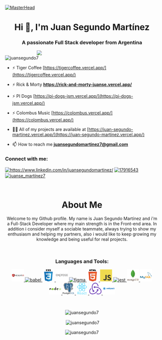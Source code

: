 [![MasterHead](https://camo.githubusercontent.com/ba9f3bd30647e352a3f5e1e45eb45c6ec7bad6155cd16aaedf4a426738da0ca5/68747470733a2f2f696e646f616e616c79746963612e636f6d2f7374617469632f696d616765732f62616e6e6572722e676966)](https://juan-segundo-martinez.vercel.app/)
<h1 align="center">Hi 👋, I'm Juan Segundo Martínez</h1>
<h3 align="center">A passionate Full Stack developer from Argentina</h3>
<img align="right" width="400" src="https://media1.giphy.com/media/qgQUggAC3Pfv687qPC/giphy.gif?cid=790b761166ca6370641023cabed3469fa86ac6817bbdd991&rid=giphy.gif&ct=g">

<p align="left"> <img src="https://komarev.com/ghpvc/?username=juansegundo7&label=Profile%20views&color=0e75b6&style=flat" alt="juansegundo7" /> </p>

- ⚡ Tiger Coffee [https://tigercoffee.vercel.app/](https://tigercoffee.vercel.app/)

- ⚡ Rick & Morty **https://rick-and-morty-juanse.vercel.app/**

- ⚡ PI Dogs [https://pi-dogs-jsm.vercel.app/](https://pi-dogs-jsm.vercel.app/)

- ⚡ Colombus Music [https://colombus.vercel.app/](https://colombus.vercel.app/)

- 👨‍💻 All of my projects are available at [https://juan-segundo-martinez.vercel.app/](https://juan-segundo-martinez.vercel.app/)

- 📫 How to reach me **juansegundomartinez7@gmail.com**

<h3 align="left">Connect with me:</h3>
<p align="left">
<a href="https://linkedin.com/in/https://www.linkedin.com/in/juansegundomartinez/" target="blank"><img align="center" src="https://raw.githubusercontent.com/rahuldkjain/github-profile-readme-generator/master/src/images/icons/Social/linked-in-alt.svg" alt="https://www.linkedin.com/in/juansegundomartinez/" height="30" width="40" /></a>
<a href="https://stackoverflow.com/users/17916543" target="blank"><img align="center" src="https://raw.githubusercontent.com/rahuldkjain/github-profile-readme-generator/master/src/images/icons/Social/stack-overflow.svg" alt="17916543" height="30" width="40" /></a>
<a href="https://instagram.com/juanse_martínez7" target="blank"><img align="center" src="https://raw.githubusercontent.com/rahuldkjain/github-profile-readme-generator/master/src/images/icons/Social/instagram.svg" alt="juanse_martínez7" height="30" width="40" /></a>
</p>
<br>
<h1 align="center">About Me</h1>
<p align="center">Welcome to my Github profile. My name is Juan Segundo Martínez and i'm a Full-Stack Developer where my main strength is in the Front-end area. In addition i consider myself a sociable teammate, always trying to show my enthusiasm and helping my partners, also i would like to keep growing my knowledge and being useful for real projects.</p>
<br>
<h3 align="center">Languages and Tools:</h3>
<p align="center"> <a href="https://angular.io" target="_blank" rel="noreferrer"> <img src="https://raw.githubusercontent.com/devicons/devicon/master/icons/angularjs/angularjs-original-wordmark.svg" alt="angularjs" width="40" height="40"/> </a> <a href="https://babeljs.io/" target="_blank" rel="noreferrer"> <img src="https://www.vectorlogo.zone/logos/babeljs/babeljs-icon.svg" alt="babel" width="40" height="40"/> </a> <a href="https://www.w3schools.com/css/" target="_blank" rel="noreferrer"> <img src="https://raw.githubusercontent.com/devicons/devicon/master/icons/css3/css3-original-wordmark.svg" alt="css3" width="40" height="40"/> </a> <a href="https://expressjs.com" target="_blank" rel="noreferrer"> <img src="https://raw.githubusercontent.com/devicons/devicon/master/icons/express/express-original-wordmark.svg" alt="express" width="40" height="40"/> </a> <a href="https://www.figma.com/" target="_blank" rel="noreferrer"> <img src="https://www.vectorlogo.zone/logos/figma/figma-icon.svg" alt="figma" width="40" height="40"/> </a> <a href="https://www.w3.org/html/" target="_blank" rel="noreferrer"> <img src="https://raw.githubusercontent.com/devicons/devicon/master/icons/html5/html5-original-wordmark.svg" alt="html5" width="40" height="40"/> </a> <a href="https://developer.mozilla.org/en-US/docs/Web/JavaScript" target="_blank" rel="noreferrer"> <img src="https://raw.githubusercontent.com/devicons/devicon/master/icons/javascript/javascript-original.svg" alt="javascript" width="40" height="40"/> </a> <a href="https://jestjs.io" target="_blank" rel="noreferrer"> <img src="https://www.vectorlogo.zone/logos/jestjsio/jestjsio-icon.svg" alt="jest" width="40" height="40"/> </a> <a href="https://www.mongodb.com/" target="_blank" rel="noreferrer"> <img src="https://raw.githubusercontent.com/devicons/devicon/master/icons/mongodb/mongodb-original-wordmark.svg" alt="mongodb" width="40" height="40"/> </a> <a href="https://www.mysql.com/" target="_blank" rel="noreferrer"> <img src="https://raw.githubusercontent.com/devicons/devicon/master/icons/mysql/mysql-original-wordmark.svg" alt="mysql" width="40" height="40"/> </a> <a href="https://nodejs.org" target="_blank" rel="noreferrer"> <img src="https://raw.githubusercontent.com/devicons/devicon/master/icons/nodejs/nodejs-original-wordmark.svg" alt="nodejs" width="40" height="40"/> </a> <a href="https://www.postgresql.org" target="_blank" rel="noreferrer"> <img src="https://raw.githubusercontent.com/devicons/devicon/master/icons/postgresql/postgresql-original-wordmark.svg" alt="postgresql" width="40" height="40"/> </a> <a href="https://reactjs.org/" target="_blank" rel="noreferrer"> <img src="https://raw.githubusercontent.com/devicons/devicon/master/icons/react/react-original-wordmark.svg" alt="react" width="40" height="40"/> </a> <a href="https://redux.js.org" target="_blank" rel="noreferrer"> <img src="https://raw.githubusercontent.com/devicons/devicon/master/icons/redux/redux-original.svg" alt="redux" width="40" height="40"/> </a> <a href="https://webpack.js.org" target="_blank" rel="noreferrer"> <img src="https://raw.githubusercontent.com/devicons/devicon/d00d0969292a6569d45b06d3f350f463a0107b0d/icons/webpack/webpack-original-wordmark.svg" alt="webpack" width="40" height="40"/> </a> </p>
<br>

<p align="center" margin="200 0 0 0"><img align="center" width="600" src="https://github-readme-stats.vercel.app/api/top-langs?username=juansegundo7&show_icons=true&locale=en&layout=compact" alt="juansegundo7" /></p>
<p align="center">&nbsp;<img align="center" width="600" src="https://github-readme-stats.vercel.app/api?username=juansegundo7&show_icons=true&locale=en" alt="juansegundo7" /></p>
<p align="center"><img align="center" width="600" src="https://github-readme-streak-stats.herokuapp.com/?user=juansegundo7&" alt="juansegundo7" /></p>
